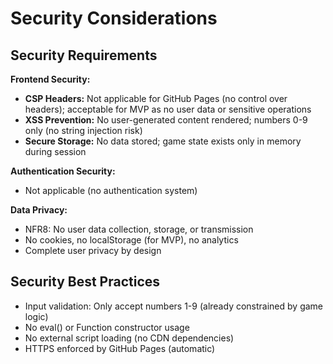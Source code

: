 # Security Considerations

## Security Requirements

**Frontend Security:**
- **CSP Headers:** Not applicable for GitHub Pages (no control over headers); acceptable for MVP as no user data or sensitive operations
- **XSS Prevention:** No user-generated content rendered; numbers 0-9 only (no string injection risk)
- **Secure Storage:** No data stored; game state exists only in memory during session

**Authentication Security:**
- Not applicable (no authentication system)

**Data Privacy:**
- NFR8: No user data collection, storage, or transmission
- No cookies, no localStorage (for MVP), no analytics
- Complete user privacy by design

## Security Best Practices

- Input validation: Only accept numbers 1-9 (already constrained by game logic)
- No eval() or Function constructor usage
- No external script loading (no CDN dependencies)
- HTTPS enforced by GitHub Pages (automatic)